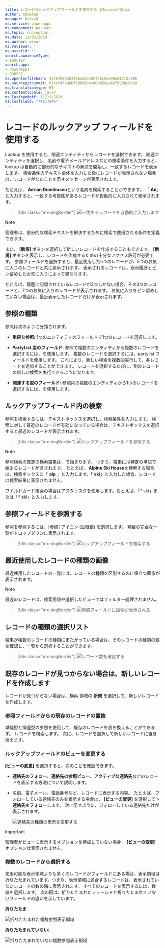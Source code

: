 ```yaml
---
title: レコードのルックアップフィールドを使用する |MicrosoftDocs
author: mduelae
manager: kvivek
ms.service: powerapps
ms.component: pa-user
ms.topic: conceptual
ms.date: 11/06/2019
ms.author: mkaur
ms.reviewer: ''
ms.assetid: ''
search.audienceType:
- enduser
search.app:
- PowerApps
- D365CE
ms.openlocfilehash: 4ef67695603f3badeba92f46c6da90e21715c98b
ms.sourcegitcommit: 01fefd7a06bf5d6509acd0bb54ea6479208cbbc8
ms.translationtype: MT
ms.contentlocale: ja-JP
ms.lasthandoff: 11/19/2019
ms.locfileid: "74177846"
---
```

#  <a name="use-the-lookup-field-on-a-record"></a>レコードのルックアップ フィールドを使用する

Lookup を使用すると、関連エンティティからレコードを選択できます。 関連エンティティを選択し、名前や電子メールアドレスなどの検索条件を入力すると、lookup は自動的に部分的なテキストの解決を開始し、一致するレコードを表示します。 検索条件のテキスト全体を入力した後にレコードが表示されない場合は、レコードがないことを示すメッセージが表示されます。

たとえば、 **Adrian Dumitrascu**という名前を検索することができます。 「 **Ad**」と入力すると、一致する可能性があるレコードが自動的に入力されて表示されます。

  > [!div class="mx-imgBorder"]
  > ![一致するレコードを自動的に入力します](media/automatically-populate-matching-records.png "一致するレコードを自動的に入力します")
  
>[!NOTE] 
>管理者は、部分的な検索テキストを解決するために検索で使用される条件を定義できます。

また、 **[新規]** ボタンを選択して新しいレコードを作成することもできます。 **[新規]** ボタンを表示し、レコードを作成するための十分なアクセス許可が必要です。 参照フィールドを選択すると、最近使用した5つのレコードが、5つのお気に入りのレコードと共に表示されます。 表示されるレコードは、表示履歴とピン留めしたお気に入りによって異なります。 

たとえば、履歴に記録されているレコードが3つしかない場合、その3つのレコードと、7つのお気に入りのレコードが表示されます。 お気に入りをピン留めしていない場合は、最近表示したレコードだけが表示されます。

## <a name="types-of-lookups"></a>参照の種類

参照は次のように分類されます。 

- **単純な参照:** 1つのエンティティのフィールドで1つのレコードを選択します。 

- **PartyList 型のフィールド:** 参照で複数のエンティティから複数のレコードを選択するには、を使用します。 複数のレコードを選択するには、partylist フィールドを使用します。 これにより、新しい検索を複数回実行して、各レコードを追加することができます。 レコードを選択するたびに、別のレコードの新しい検索を実行できるようになります。
  
- **関連する型のフィールド:** 参照内の複数のエンティティから1つのレコードを選択するには、を使用します。 

## <a name="search-in-a-lookup-field"></a>ルックアップフィールド内の検索 
参照を検索するには、テキストボックスを選択し、検索条件を入力します。 検索に対して最近のレコードが有効になっている場合は、テキストボックスを選択すると最近のレコードが表示されます。

  > [!div class="mx-imgBorder"]
  > ![ルックアップフィールドを参照する](media/MRU.png "ルックアップフィールドを参照する")  
  
>[!NOTE]   
> 参照検索の既定の検索結果は、で始まります。 つまり、結果には特定の単語で始まるレコードが含まれます。 たとえば、 **Alpine Ski House**を検索する場合は、検索ボックスに「 **alp** 」と入力します。「 **ski**」と入力した場合、レコードは検索結果に表示されません。
>
> ワイルドカード検索の場合はアスタリスクを使用します。たとえば、「* ski」または「* ski」と入力します。

## <a name="browse-in-a-lookup-field"></a>参照フィールドを参照する
参照を参照するには、[参照] アイコン (虫眼鏡) を選択します。 項目の完全な一覧がドロップダウンに表示されます。

  > [!div class="mx-imgBorder"]
  > ![ルックアップフィールドを検索する](media/MRU_1.png "ルックアップフィールドを検索する")  
 
## <a name="most-recently-used-record-type-images"></a>最近使用したレコードの種類の画像
最近使用したレコードの一覧には、レコードの種類を区別するのに役立つ画像が表示されます。

>[!NOTE] 
>最近のレコードは、検索用語や選択したビューではフィルター処理されません。

  > [!div class="mx-imgBorder"]
  > ![参照フィールドに画像が表示される](media/Lookup_03-MRU_Entity_Images_56[1].png "参照フィールドに画像が表示される")  
  
## <a name="record-type-selection-list"></a>レコードの種類の選択リスト  
結果が複数のレコードの種類にまたがっている場合は、そのレコードの種類の数を確認し、一覧から選択することができます。

  > [!div class="mx-imgBorder"]
  > ![レコード数を確認する](media/Lookup_04-MultipleEntityTypes[1].gif "レコード数を確認する")  
  
## <a name="create-a-new-record-if-you-dont-find-an-existing-record"></a>既存のレコードが見つからない場合は、新しいレコードを作成します

レコードが見つからない場合は、検索 領域の **新規** を選択して、新しいレコードを作成します。


### <a name="replace-an-existing-record-from-a-lookup-field"></a>参照フィールドからの既存のレコードの置換

単純型と関連型の参照を使用して、既存のレコードを置き換えることができます。 レコードを検索します。 次に、レコードを選択して新しいレコードに置き換えます。

### <a name="change-a-view-in-a-lookup-field"></a>ルックアップフィールドのビューを変更する 

**[ビューの変更]** を選択すると、次のことを確認できます。
 - **連絡先のフォロー**、**連絡先の参照ビュー**、**アクティブな連絡先**などのレコードを表示する方法について説明します。
 - 名前、電子メール、電話番号など、レコードに表示する内容。 たとえば、フォローしている連絡先のみを表示する場合は、 **[ビューの変更]** を選択して \>**連絡先をフォロー**します。 次に示すように、フォローしている連絡先だけが表示されます。 

    ![連絡先の種類の表示を変更する](media/change-view.png "連絡先の種類の表示を変更する")

>[!IMPORTANT] 
>管理者がビューに表示するオプションを構成していない場合、 **[ビューの変更]** オプションは表示されません。

### <a name="choose-from-multiple-records"></a>複数のレコードから選択する

使用可能な表示領域よりも多くのレコードがフィールドにある場合、表示領域は折りたたまれています。つまり、表示領域に適合するレコードは、表示されていないレコードの数の隣に表示されます。 すべてのレコードを表示するには、数値を選択します。 次の図は、折りたたまれたフィールドと折りたたまれていないフィールドの違いを示しています。

**折りたたま**

![折りたたまれた複数参照表示領域](media/collapsed-multi-lookup-display-area.png "折りたたまれた複数参照表示領域")


**折りたたまれていない:**

![折りたたまれていない複数参照表示領域](media/non-collapsed-multi-lookup-display-area.png "折りたたまれていない複数参照表示領域")
